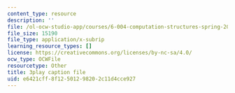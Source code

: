 ```yaml
---
content_type: resource
description: ''
file: /ol-ocw-studio-app/courses/6-004-computation-structures-spring-2017/e6421cff8f12501298202c11d4cce927_VdRC2raV8fA.vtt
file_size: 15190
file_type: application/x-subrip
learning_resource_types: []
license: https://creativecommons.org/licenses/by-nc-sa/4.0/
ocw_type: OCWFile
resourcetype: Other
title: 3play caption file
uid: e6421cff-8f12-5012-9820-2c11d4cce927
---
```

